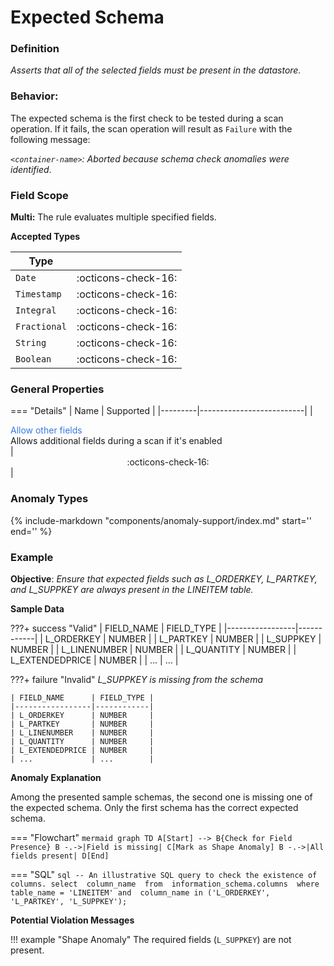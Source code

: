 # Expected Schema

### Definition

*Asserts that all of the selected fields must be present in the datastore.*

### Behavior:

The expected schema is the first check to be tested during a scan operation. If it fails, the scan operation will result as `Failure` with the following message:

*`<container-name>`: Aborted because schema check anomalies were identified*.

### Field Scope

**Multi:** The rule evaluates multiple specified fields.

**Accepted Types**

| Type        |                          |
|-------------|--------------------------|
| `Date`      | <div style="text-align:center">:octicons-check-16:</div> |
| `Timestamp` | <div style="text-align:center">:octicons-check-16:</div> |
| `Integral`  | <div style="text-align:center">:octicons-check-16:</div> |
| `Fractional`| <div style="text-align:center">:octicons-check-16:</div> |
| `String`    | <div style="text-align:center">:octicons-check-16:</div> |
| `Boolean`   | <div style="text-align:center">:octicons-check-16:</div> |

### General Properties

<!-- none-props--start -->
=== "Details"
    | Name    | Supported                |
    |---------|--------------------------|
    | <div class="grayscale" style="color: #357AE3;">Allow other fields</div><div>Allows additional fields during a scan if it's enabled</div>      | <div style="text-align:center">:octicons-check-16:</div>  |
<!-- none-props--end -->


### Anomaly Types

{%
    include-markdown "components/anomaly-support/index.md"
    start='<!-- shape-only--start -->'
    end='<!-- shape-only--end -->'
%}

### Example

**Objective**: *Ensure that expected fields such as L_ORDERKEY, L_PARTKEY, and L_SUPPKEY are always present in the LINEITEM table.*

**Sample Data**

???+ success "Valid"
    | FIELD_NAME      | FIELD_TYPE |
    |-----------------|------------|
    | L_ORDERKEY      | NUMBER     |
    | L_PARTKEY       | NUMBER     |
    | L_SUPPKEY       | NUMBER     |
    | L_LINENUMBER    | NUMBER     |
    | L_QUANTITY      | NUMBER     |
    | L_EXTENDEDPRICE | NUMBER     |
    | ...             | ...        |

???+ failure "Invalid"
    *L_SUPPKEY is missing from the schema*

    | FIELD_NAME      | FIELD_TYPE |
    |-----------------|------------|
    | L_ORDERKEY      | NUMBER     |
    | L_PARTKEY       | NUMBER     |
    | L_LINENUMBER    | NUMBER     |
    | L_QUANTITY      | NUMBER     |
    | L_EXTENDEDPRICE | NUMBER     |
    | ...             | ...        |

**Anomaly Explanation**

Among the presented sample schemas, the second one is missing one of the expected schema. Only the first schema has the correct expected schema.

=== "Flowchart"
    ```mermaid
    graph TD
    A[Start] --> B{Check for Field Presence}
    B -.->|Field is missing| C[Mark as Shape Anomaly]
    B -.->|All fields present| D[End]
    ```

=== "SQL"
    ```sql
    -- An illustrative SQL query to check the existence of columns.
    select 
        column_name 
    from 
        information_schema.columns 
    where 
        table_name = 'LINEITEM' and 
        column_name in ('L_ORDERKEY', 'L_PARTKEY', 'L_SUPPKEY');
    ```

**Potential Violation Messages**

!!! example "Shape Anomaly"
    The required fields (`L_SUPPKEY`) are not present.
